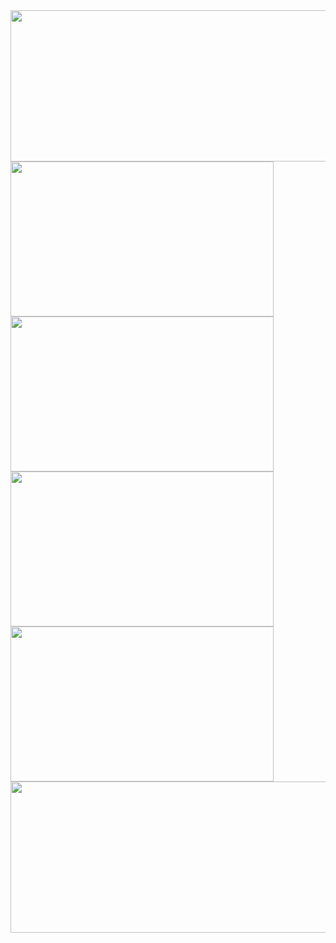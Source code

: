 <a href="https://github.com/ilshaw">
  <a href="https://github.com/ilshaw">
    <img height="242" width="846" src="http://github-profile-summary-cards.vercel.app/api/cards/profile-details?username=ILSHAW&theme=dark">
  </a>
  <a href="https://github.com/ilshaw">
    <img height="248" width="421" src="http://github-profile-summary-cards.vercel.app/api/cards/repos-per-language?username=ILSHAW&theme=dark">
    <img height="248" width="421" src="http://github-profile-summary-cards.vercel.app/api/cards/most-commit-language?username=ILSHAW&theme=dark">
  </a>
  <a href="https://github.com/ilshaw">
    <img height="248" width="421" src="http://github-profile-summary-cards.vercel.app/api/cards/stats?username=ILSHAW&theme=dark">
    <img height="248" width="421" src="http://github-profile-summary-cards.vercel.app/api/cards/productive-time?username=ILSHAW&theme=dark&utcOffset=3">
  </a>
  <a>
    <img height="242" width="846" src="https://github-readme-stats.vercel.app/api/wakatime?username=ilshaw">
  </a>
</a>
